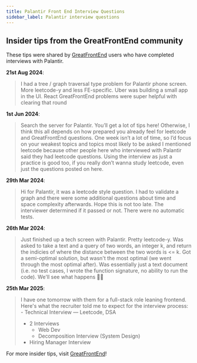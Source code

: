 ```yaml
---
title: Palantir Front End Interview Questions
sidebar_label: Palantir interview questions
---
```


## Insider tips from the GreatFrontEnd community

These tips were shared by [GreatFrontEnd](https://www.greatfrontend.com/?utm_source=frontendinterviewhandbook&utm_medium=referral&gnrs=frontendinterviewhandbook) users who have completed interviews with Palantir.

**21st Aug 2024**:

> I had a tree / graph traversal type problem for Palantir phone screen. More leetcode-y and less FE-specific. Uber was building a small app in the UI. React GreatFrontEnd problems were super helpful with clearing that round 

**1st Jun 2024**:

> Search the server for Palantir. You’ll get a lot of tips here! Otherwise, I think this all depends on how prepared you already feel for leetcode and GreatFrontEnd questions. One week isn’t a lot of time, so I’d focus on your weakest topics and topics most likely to be asked 
> I mentioned leetcode because other people here who interviewed with Palantir said they had leetcode questions. Using the interview as just a practice is good too, if you really don’t wanna study leetcode, even just the questions posted on here. 

**29th Mar 2024**:

> Hi for Palantir, it was a leetcode style question. I had to validate a graph and there were some additional questions about time and space complexity afterwards.
> Hope this is not too late. The interviewer determined if it passed or not. There were no automatic tests. 

**26th Mar 2024**:

> Just finished up a tech screen with Palantir. Pretty leetcode-y. Was asked to take a text and a query of two words, an integer k, and return the indicies of where the distance between the two words is <= k. Got a semi-optimal solution, but wasn't the most optimal (we went through the most optimal after). Was essentially just a text document  (i.e. no test cases, I wrote the function signature, no ability to run the code). We'll see what happens 🤷‍♂️

**25th Mar 2025**:

> I have one tomorrow with them for a full-stack role leaning frontend. Here's what the recruiter told me to expect for the interview process: - Technical Interview — Leetcode, DSA
> - 2 Interviews
>     - Web Dev
>     - Decomposition Interview (System Design)
> - Hiring Manager Interview 

For more insider tips, visit [GreatFrontEnd](https://www.greatfrontend.com/?utm_source=frontendinterviewhandbook&utm_medium=referral&gnrs=frontendinterviewhandbook)!
